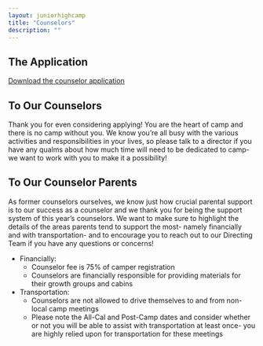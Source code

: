 ```yaml
---
layout: juniorhighcamp
title: "Counselors"
description: ""
---
```


## The Application

[Download the counselor application](/assets/docs/JHCCounselorApplication2016.pdf)

## To Our Counselors

Thank you for even considering applying! You are the heart of camp and there is no camp without you. We know you’re all busy with the various activities and responsibilities in your lives, so please talk to a director if you have any qualms about how much time will need to be dedicated to camp- we want to work with you to make it a possibility!

## To Our Counselor Parents

As former counselors ourselves, we know just how crucial parental support is to our success as a counselor and we thank you for being the support system of this year’s counselors. We want to make sure to highlight the details of the areas parents tend to support the most- namely financially and with transportation- and to encourage you to reach out to our Directing Team if you have any questions or concerns!

- Financially:
  - Counselor fee is 75% of camper registration
  - Counselors are financially responsible for providing materials for their growth groups and cabins
- Transportation:
  - Counselors are not allowed to drive themselves to and from non-local camp meetings
  - Please note the All-Cal and Post-Camp dates and consider whether or not you will be able to assist with transportation at least once- you are highly relied upon for transportation for these meetings
